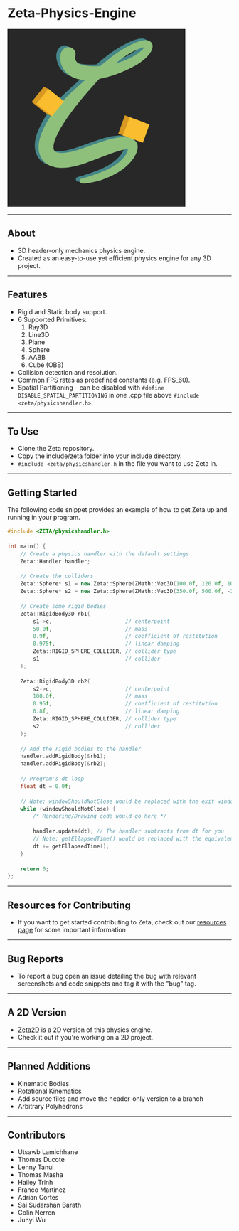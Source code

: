 # **Zeta-Physics-Engine**

<img src="ZetaLogo.png" width="400" height="400"/>

___

## About
* 3D header-only mechanics physics engine.
* Created as an easy-to-use yet efficient physics engine for any 3D project.

___
## Features
* Rigid and Static body support.
* 6 Supported Primitives:
    1. Ray3D
    2. Line3D
    3. Plane
    4. Sphere
    5. AABB
    6. Cube (OBB)
 * Collision detection and resolution.
 * Common FPS rates as predefined constants (e.g. FPS_60).
 * Spatial Partitioning - can be disabled with `#define DISABLE_SPATIAL_PARTITIONING` in *one* .cpp file above `#include <zeta/physicshandler.h>`.

___

## To Use
* Clone the Zeta repository.
* Copy the include/zeta folder into your include directory.
* `#include <zeta/physicshandler.h` in the file you want to use Zeta in.

___


## Getting Started
The following code snippet provides an example of how to get Zeta up and running in your program.

```c++
#include <ZETA/physicshandler.h>

int main() {
    // Create a physics handler with the default settings
    Zeta::Handler handler;

    // Create the colliders
    Zeta::Sphere* s1 = new Zeta::Sphere(ZMath::Vec3D(100.0f, 120.0f, 100.0f), 50.0f);
    Zeta::Sphere* s2 = new Zeta::Sphere(ZMath::Vec3D(350.0f, 500.0f, -340.0f), 200.0f);

    // Create some rigid bodies
    Zeta::RigidBody3D rb1(
        s1->c,                       // centerpoint
        50.0f,                       // mass
        0.9f,                        // coefficient of restitution
        0.975f,                      // linear damping
        Zeta::RIGID_SPHERE_COLLIDER, // collider type
        s1                           // collider
    );

    Zeta::RigidBody3D rb2(
        s2->c,                       // centerpoint
        100.0f,                      // mass
        0.95f,                       // coefficient of restitution
        0.8f,                        // linear damping
        Zeta::RIGID_SPHERE_COLLIDER, // collider type
        s2                           // collider
    );

    // Add the rigid bodies to the handler
    handler.addRigidBody(&rb1);
    handler.addRigidBody(&rb2);

    // Program's dt loop
    float dt = 0.0f;

    // Note: windowShouldNotClose would be replaced with the exit window condition in the user's graphics library
    while (windowShouldNotClose) {
        /* Rendering/Drawing code would go here */

        handler.update(dt); // The handler subtracts from dt for you
        // Note: getEllapsedTime() would be replaced with the equivalent in the user's graphics library
        dt += getEllapsedTime();
    }

    return 0;
};
```

___

## Resources for Contributing
* If you want to get started contributing to Zeta, check out our [resources page](https://github.com/Salamence064/Zeta-Resources) for some important information

___

## Bug Reports
* To report a bug open an issue detailing the bug with relevant screenshots and code snippets and tag it with the "bug" tag.

___

## A 2D Version
* [Zeta2D](https://github.com/Salamence064/Zeta2D) is a 2D version of this physics engine.
* Check it out if you're working on a 2D project.

___

## Planned Additions
* Kinematic Bodies
* Rotational Kinematics
* Add source files and move the header-only version to a branch
* Arbitrary Polyhedrons

___

## Contributors
 * Utsawb Lamichhane
 * Thomas Ducote
 * Lenny Tanui
 * Thomas Masha
 * Hailey Trinh
 * Franco Martinez
 * Adrian Cortes
 * Sai Sudarshan Barath
 * Colin Nerren
 * Junyi Wu
